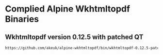 # Complied Alpine Wkhtmltopdf Binaries

## Wkhtmltopdf version 0.12.5 with patched QT

```sh
https://github.com/akeuk/alpine-wkhtmltopdf/bin/wkhtmltopdf-0.12.5-patched-qt
```